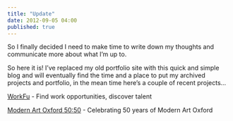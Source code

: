 ```yaml
---
title: "Update"
date: 2012-09-05 04:00
published: true
---
```


So I finally decided I need to make time to write down my thoughts and communicate more about what I&#8217;m up to.

So here it is! I&#8217;ve replaced my old portfolio site with this quick and simple blog and will eventually find the time and a place to put my archived projects and portfolio, in the mean time here&#8217;s a couple of recent projects&#8230;

[WorkFu](http://workfu.com) - Find work opportunities, discover talent

[Modern Art Oxford 50:50](http://mao5050.com) - Celebrating 50 years of Modern Art Oxford
